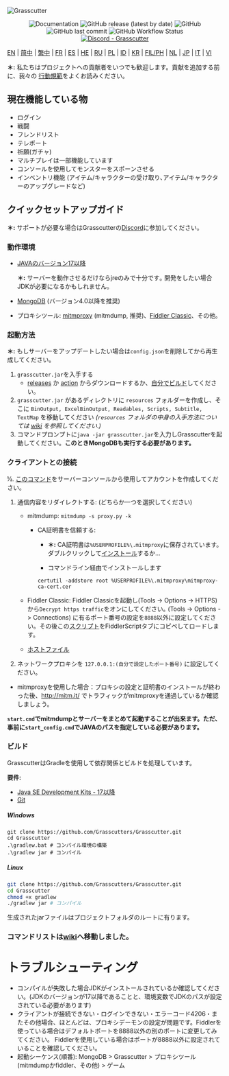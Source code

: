 ![Grasscutter](https://socialify.git.ci/Grasscutters/Grasscutter/image?description=1&forks=1&issues=1&language=1&logo=https%3A%2F%2Fs2.loli.net%2F2022%2F04%2F25%2FxOiJn7lCdcT5Mw1.png&name=1&owner=1&pulls=1&stargazers=1&theme=Light)
<div align="center"><img alt="Documentation" src="https://img.shields.io/badge/Wiki-Grasscutter-blue?style=for-the-badge&link=https://github.com/Grasscutters/Grasscutter/wiki&link=https://github.com/Grasscutters/Grasscutter/wiki"> <img alt="GitHub release (latest by date)" src="https://img.shields.io/github/v/release/Grasscutters/Grasscutter?logo=java&style=for-the-badge"> <img alt="GitHub" src="https://img.shields.io/github/license/Grasscutters/Grasscutter?style=for-the-badge"> <img alt="GitHub last commit" src="https://img.shields.io/github/last-commit/Grasscutters/Grasscutter?style=for-the-badge"> <img alt="GitHub Workflow Status" src="https://img.shields.io/github/workflow/status/Grasscutters/Grasscutter/Build?logo=github&style=for-the-badge"></div>

<div align="center"><a href="https://discord.gg/T5vZU6UyeG"><img alt="Discord - Grasscutter" src="https://img.shields.io/discord/965284035985305680?label=Discord&logo=discord&style=for-the-badge"></a></div>

[EN](README.md) | [简中](README_zh-CN.md) | [繁中](README_zh-TW.md) | [FR](README_fr-FR.md) | [ES](README_es-ES.md) | [HE](README_HE.md) | [RU](README_ru-RU.md) | [PL](README_pl-PL.md) | [ID](README_id-ID.md) | [KR](README_ko-KR.md) | [FIL/PH](README_fil-PH.md) | [NL](README_NL.md) | [JP](README_ja-JP.md) | [IT](README_it-IT.md) | [VI](README_vi-VN.md)


**＊:** 私たちはプロジェクトへの貢献者をいつでも歓迎します。貢献を追加する前に、我々の [行動規範](https://github.com/Grasscutters/Grasscutter/blob/stable/CONTRIBUTING.md)をよくお読みください。

## 現在機能している物

* ログイン
* 戦闘
* フレンドリスト
* テレポート
* 祈願(ガチャ)
* マルチプレイは一部機能しています
* コンソールを使用してモンスターをスポーンさせる
* インベントリ機能 (アイテム/キャラクターの受け取り､アイテム/キャラクターのアップグレードなど)

## クイックセットアップガイド

**＊:** サポートが必要な場合はGrasscutterの[Discord](https://discord.gg/T5vZU6UyeG)に参加してください。

### 動作環境

* [JAVAのバージョン17以降](https://www.oracle.com/java/technologies/javase/jdk17-archive-downloads.html)

  **＊:** サーバーを動作させるだけならjreのみで十分です｡ 開発をしたい場合JDKが必要になるかもしれません。

* [MongoDB](https://www.mongodb.com/try/download/community) (バージョン4.0以降を推奨)

* プロキシツール: [mitmproxy](https://mitmproxy.org/) (mitmdump, 推奨)、[Fiddler Classic](https://telerik-fiddler.s3.amazonaws.com/fiddler/FiddlerSetup.exe)、その他｡

### 起動方法

**＊:** もしサーバーをアップデートしたい場合は`config.json`を削除してから再生成してください。

1. `grasscutter.jar`を入手する
   - [releases](https://github.com/Grasscutters/Grasscutter/releases/latest) か [action](https://github.com/Grasscutters/Grasscutter/actions) からダウンロードするか、[自分でビルド](https://github.com/Grasscutters/Grasscutter#building)してください｡
2. `grasscutter.jar` があるディレクトリに `resources` フォルダーを作成し、そこに `BinOutput, ExcelBinOutput, Readables, Scripts, Subtitle, TextMap` を移動してください *(`resources` フォルダの中身の入手方法については [wiki](https://github.com/Grasscutters/Grasscutter/wiki) を参照してください.)*
3. コマンドプロンプトに`java -jar grasscutter.jar`を入力しGrasscutterを起動してください。**このときMongoDBも実行する必要があります。**

### クライアントとの接続

½. [このコマンド](https://github.com/Grasscutters/Grasscutter/wiki/Commands#commands-for-server-admins)をサーバーコンソールから使用してアカウントを作成してください｡

1. 通信内容をリダイレクトする: (どちらか一つを選択してください)
    - mitmdump: `mitmdump -s proxy.py -k`

      - CA証明書を信頼する:

        - **＊:** CA証明書は`%USERPROFILE%\.mitmproxy`に保存されています。ダブルクリックして[インストール](https://docs.microsoft.com/en-us/skype-sdk/sdn/articles/installing-the-trusted-root-certificate#installing-a-trusted-root-certificate)するか...

        - コマンドライン経由でインストールします

        ```shell
        certutil -addstore root %USERPROFILE%\.mitmproxy\mitmproxy-ca-cert.cer
        ```

    - Fiddler Classic: Fiddler Classicを起動し(Tools -> Options -> HTTPS)から`Decrypt https traffic`をオンにしてください｡ (Tools -> Options -> Connections) に有るポート番号の設定を`8888`以外に設定してください。その後この[スクリプト](https://github.com/Grasscutters/Grasscutter/wiki/Resources#fiddler-classic-jscript)をFiddlerScriptタブにコピペしてロードします。

    - [ホストファイル](https://github.com/Grasscutters/Grasscutter/wiki/Resources#hosts-file)

2. ネットワークプロキシを `127.0.0.1:(自分で設定したポート番号)` に設定してください｡
- mitmproxyを使用した場合：プロキシの設定と証明書のインストールが終わった後、http://mitm.it/ でトラフィックがmitmproxyを通過しているか確認しましょう。

**`start.cmd`でmitmdumpとサーバーをまとめて起動することが出来ます。ただ、事前に`start_config.cmd`でJAVAのパスを指定している必要があります。**

### ビルド

GrasscutterはGradleを使用して依存関係とビルドを処理しています。

**要件:**

- [Java SE Development Kits - 17以降](https://www.oracle.com/java/technologies/javase/jdk17-archive-downloads.html)
- [Git](https://git-scm.com/downloads)

##### Windows

```shell
git clone https://github.com/Grasscutters/Grasscutter.git
cd Grasscutter
.\gradlew.bat # コンパイル環境の構築
.\gradlew jar # コンパイル
```

##### Linux

```bash
git clone https://github.com/Grasscutters/Grasscutter.git
cd Grasscutter
chmod +x gradlew
./gradlew jar # コンパイル
```

生成されたjarファイルはプロジェクトフォルダのルートに有ります。

### コマンドリストは[wiki](https://github.com/Grasscutters/Grasscutter/wiki/Commands)へ移動しました｡

# トラブルシューティング

* コンパイルが失敗した場合JDKがインストールされているか確認してください。(JDKのバージョンが17以降であることと、環境変数でJDKのパスが設定されている必要があります)
* クライアントが接続できない・ログインできない・エラーコード4206・またその他場合、ほとんどは、プロキシデーモンの設定が問題です。Fiddlerを使っている場合はデフォルトポートを8888以外の別のポートに変更してみてください。
  Fiddlerを使用している場合はポートが8888以外に設定されていることを確認してください。
* 起動シーケンス(順番): MongoDB > Grasscutter > プロキシツール (mitmdumpかfiddler、その他) > ゲーム
